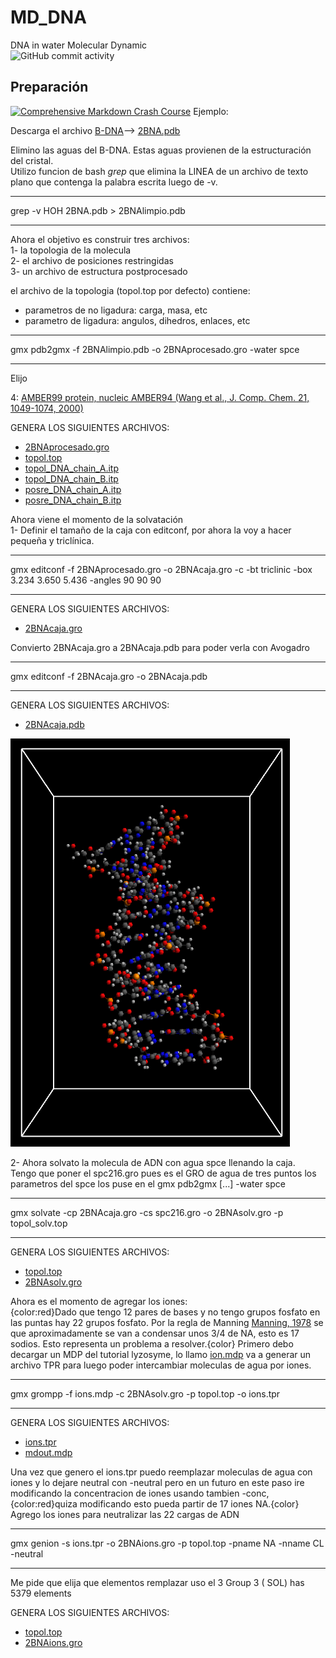 # MD_DNA
DNA in water Molecular Dynamic  
![GitHub commit activity](https://img.shields.io/github/commit-activity/m/tnavarrofebre/MD_DNA)

## Preparación

[![Comprehensive Markdown Crash Course](https://markdown-videos.deta.dev/youtube/FEa2diI2qgA)](https://www.youtube.com/watch?v=FEa2diI2qgA)
Ejemplo:

Descarga el archivo [B-DNA](https://github.com/tnavarrofebre/MD_DNA/blob/main/Preparacion/2BNA.pdb)--> [2BNA.pdb](https://www.rcsb.org/structure/2bna)

Elimino las aguas del B-DNA. Estas aguas provienen de la estructuración del cristal.  
Utilizo funcion de bash <i>grep</i> que elimina la LINEA de un archivo de texto plano que contenga la palabra escrita luego de -v. 
_____________________________________
grep -v HOH 2BNA.pdb > 2BNAlimpio.pdb
_____________________________________

Ahora el objetivo es construir tres archivos:  
1- la topologia de la molecula  
2- el archivo de posiciones restringidas  
3- un archivo de estructura postprocesado

el archivo de la topologia (topol.top por defecto) contiene:
* parametros de no ligadura: carga, masa, etc
* parametro de ligadura: angulos, dihedros, enlaces, etc

_____________________________________
gmx pdb2gmx -f 2BNAlimpio.pdb -o 2BNAprocesado.gro -water spce
_____________________________________
Elijo

4: [AMBER99 protein, nucleic AMBER94 (Wang et al., J. Comp. Chem. 21, 1049-1074, 2000)](https://doi.org/10.1002/1096-987X(200009)21:12<1049::AID-JCC3>3.0.CO;2-F)

GENERA LOS SIGUIENTES ARCHIVOS:
* [2BNAprocesado.gro](https://github.com/tnavarrofebre/MD_DNA/blob/main/Preparacion/2BNAprocesado.gro) 
* [topol.top](https://github.com/tnavarrofebre/MD_DNA/blob/main/Preparacion/#topol.top.1#) 
* [topol_DNA_chain_A.itp](https://github.com/tnavarrofebre/MD_DNA/blob/main/Preparacion/topol_DNA_chain_A.itp) 
* [topol_DNA_chain_B.itp](https://github.com/tnavarrofebre/MD_DNA/blob/main/Preparacion/topol_DNA_chain_B.itp) 
* [posre_DNA_chain_A.itp](https://github.com/tnavarrofebre/MD_DNA/blob/main/Preparacion/posre_DNA_chain_A.itp) 
* [posre_DNA_chain_B.itp](https://github.com/tnavarrofebre/MD_DNA/blob/main/Preparacion/posre_DNA_chain_B.itp) 

Ahora viene el momento de la solvatación  
1- Definir el tamaño de la caja con editconf, por ahora la voy a hacer pequeña y triclínica.  
____________________________
gmx editconf -f 2BNAprocesado.gro -o 2BNAcaja.gro -c -bt triclinic
-box 3.234  3.650  5.436 -angles 90 90 90
____________________________ 

GENERA LOS SIGUIENTES ARCHIVOS:
* [2BNAcaja.gro](https://github.com/tnavarrofebre/MD_DNA/blob/main/Preparacion/2BNAcaja.gro)

Convierto 2BNAcaja.gro a 2BNAcaja.pdb para poder verla con Avogadro
________________________________
gmx editconf -f 2BNAcaja.gro -o 2BNAcaja.pdb
________________________________

GENERA LOS SIGUIENTES ARCHIVOS:
* [2BNAcaja.pdb](https://github.com/tnavarrofebre/MD_DNA/blob/main/Preparacion/2BNAcaja.pdb)

![2BNA en caja triclinica de medidas 3.234,3.650,5.436 y angulos 90,90,90](https://github.com/tnavarrofebre/MD_DNA/blob/main/Preparacion/imagenes/2BNAcaja.png)

2- Ahora solvato la molecula de ADN con agua spce llenando la caja.  
Tengo que poner el spc216.gro pues es el GRO de agua de tres puntos los parametros del spce los puse en el gmx pdb2gmx [...] -water spce

___________________________
gmx solvate -cp 2BNAcaja.gro -cs spc216.gro -o 2BNAsolv.gro -p topol_solv.top
___________________________

GENERA LOS SIGUIENTES ARCHIVOS:
* [topol.top](https://github.com/tnavarrofebre/MD_DNA/blob/main/Preparacion/#topol.top.2#)
* [2BNAsolv.gro](https://github.com/tnavarrofebre/MD_DNA/blob/main/Preparacion/2BNAsolv.gro)

Ahora es el momento de agregar los iones:  
{color:red}Dado que tengo 12 pares de bases y no tengo grupos fosfato en las puntas hay 22 grupos fosfato. Por la regla de Manning [Manning, 1978](https://doi.org/10.1017/S0033583500002031) se que aproximadamente se van a condensar unos 3/4 de NA, esto es 17 sodios. Esto representa un problema a resolver.{color}
Primero debo decargar un MDP del tutorial lyzosyme, lo llamo [ion.mdp](https://github.com/tnavarrofebre/MD_DNA/blob/main/Preparacion/ions.mdp) va a generar un archivo TPR para luego poder intercambiar moleculas de agua por iones.

_______________________
gmx grompp -f ions.mdp -c 2BNAsolv.gro -p topol.top -o ions.tpr
_______________________

GENERA LOS SIGUIENTES ARCHIVOS:
* [ions.tpr](https://github.com/tnavarrofebre/MD_DNA/blob/main/Preparacion/ion.tpr)
* [mdout.mdp](https://github.com/tnavarrofebre/MD_DNA/blob/main/Preparacion/mdout.mdp)

Una vez que genero el ions.tpr puedo reemplazar moleculas de agua con iones y lo dejare neutral con -neutral pero en un futuro en este paso ire modificando la concentracion de iones usando tambien -conc, {color:red}quiza modificando esto pueda partir de 17 iones NA.{color}  
Agrego los iones para neutralizar las 22 cargas de ADN

_____________________________
gmx genion -s ions.tpr -o 2BNAions.gro -p topol.top -pname NA -nname
CL -neutral
_____________________________

Me pide que elija que elementos remplazar uso el 3
Group     3 (            SOL) has  5379 elements

GENERA LOS SIGUIENTES ARCHIVOS:
* [topol.top](https://github.com/tnavarrofebre/MD_DNA/blob/main/Preparacion/topol.top)
* [2BNAions.gro](https://github.com/tnavarrofebre/MD_DNA/blob/main/Preparacion/2BNAions.gro)
